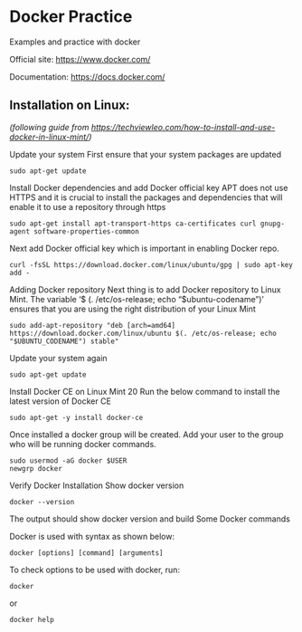 # Docker Practice
Examples and practice with docker

Official site: 
https://www.docker.com/

Documentation: 
https://docs.docker.com/

## Installation on Linux: 
_(following guide from https://techviewleo.com/how-to-install-and-use-docker-in-linux-mint/)_

Update your system
First ensure that your system packages are updated
```
sudo apt-get update
```

Install Docker dependencies and add Docker official key
APT does not use HTTPS and it is crucial to install the packages and dependencies that will enable it to use a repository through https
```
sudo apt-get install apt-transport-https ca-certificates curl gnupg-agent software-properties-common
```

Next add Docker official key which is important in enabling Docker repo.
```
curl -fsSL https://download.docker.com/linux/ubuntu/gpg | sudo apt-key add -
```

Adding Docker repository
Next thing is to add Docker repository to Linux Mint. The variable ‘$ (. /etc/os-release; echo “$ubuntu-codename”)’ ensures that you are using the right distribution of your Linux Mint
```
sudo add-apt-repository "deb [arch=amd64] https://download.docker.com/linux/ubuntu $(. /etc/os-release; echo "$UBUNTU_CODENAME") stable"
```

Update your system again
```
sudo apt-get update
```

Install Docker CE on Linux Mint 20
Run the below command to install the latest version of Docker CE
```
sudo apt-get -y install docker-ce
```

Once installed a docker group will be created. Add your user to the group who will be running docker commands.
```
sudo usermod -aG docker $USER
newgrp docker
```

Verify Docker Installation
Show docker version
```
docker --version
```

The output should show docker version and build
Some Docker commands

Docker is used with syntax as shown below:
```
docker [options] [command] [arguments]
```

To check options to be used with docker, run:
```
docker
```
or
```
docker help
```



